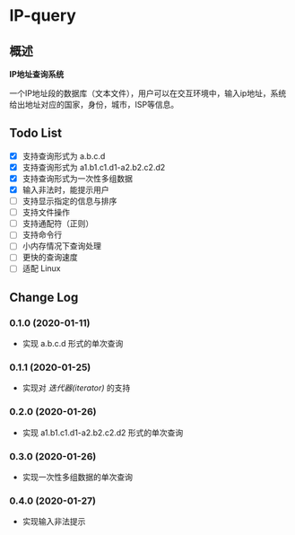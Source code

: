 # IP-query

## 概述

**IP地址查询系统**

一个IP地址段的数据库（文本文件），用户可以在交互环境中，输入ip地址，系统给出地址对应的国家，身份，城市，ISP等信息。

## Todo List

* [x] 支持查询形式为 a.b.c.d
* [x] 支持查询形式为 a1.b1.c1.d1-a2.b2.c2.d2
* [x] 支持查询形式为一次性多组数据
* [x] 输入非法时，能提示用户
* [ ] 支持显示指定的信息与排序
* [ ] 支持文件操作
* [ ] 支持通配符（正则）
* [ ] 支持命令行
* [ ] 小内存情况下查询处理
* [ ] 更快的查询速度
* [ ] 适配 Linux

## Change Log

### 0.1.0 (2020-01-11)

* 实现 a.b.c.d 形式的单次查询

### 0.1.1 (2020-01-25)

* 实现对 *迭代器(iterator)* 的支持

### 0.2.0 (2020-01-26)

* 实现 a1.b1.c1.d1-a2.b2.c2.d2 形式的单次查询

### 0.3.0 (2020-01-26)

* 实现一次性多组数据的单次查询

### 0.4.0 (2020-01-27)

* 实现输入非法提示

